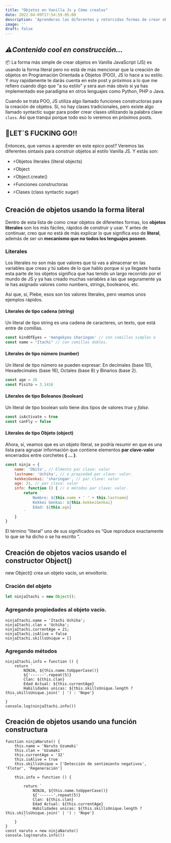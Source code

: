 ```yaml
---
title: "Objetos en Vanilla Js y Cómo crealos"
date: 2022-04-09T17:54:59-05:00
description: 'Aprenderas las diferentes y retorcidas formas de crear objetos en JS.'
image: ''
draft: false
---
```

## *⚠️Contenido cool en construcción...*

📦 La forma más simple de crear objetos en Vanilla JavaScript (JS) es usando la forma literal pero no está de más mencionar que la creación de objetos en Programación Orientada a Objetos (POO), JS lo hace a su estilo. Y muy rapidamente te darás cuenta en este post y próximos a lo que me refiero cuando digo que "a su estilo" y sera aun más obvio si ya has implementado ese paradigma en otros lenguajes como Python, PHP o Java.
 
Cuando se trata POO, JS utiliza algo llamado funciones constructoras para la creación de objetos. Sí, no hay clases tradicionales, pero existe algo llamado syntactic sugar para poder crear clases utilizando la palabra clave `class`. Así que tranqui porque todo eso lo  veremos en próximos posts. 


## 🚀LET´S FUCKING GO!!

Entonces, que vamos a aprender en este epico post? Veremos las diferentes sintaxis para construir objetos al estilo Vanilla JS. Y estás son:

- ⚡Objetos literales (literal objects)
- ⚡Object
- ⚡Object.create()
- ⚡Funciones constructoras
- ⚡Clases (class syntactic sugar)

## Creación de objetos usando la forma literal

Dentro de esta lista de como  crear objetos de diferentes formas, los **objetos literales** son los más fáciles, rápidos de construir y usar. Y antes de continuar, creo que no está de más explicar lo que significa eso de **literal**, además de ser un **mecanismo que no todos los lenguajes poseen**.

### Literales

Los literales no son más que valores que tú vas a almacenar en las  variables que creas y tú sabes de lo que hablo porque si ya llegaste hasta esta parte de los objetos significa que has tenido un largo recorrido por el mundo de JS y ya has creado muchas variables a las que seguramente ya le has asignado valores como numbers, strings, booleanos, etc.

Así que, sí, Plebe, esos son los valores literales, pero veamos unos ejemplos rápidos.

#### Literales de tipo cadena (string) 
Un literal de tipo string es una cadena de caracteres, un texto, que está entre de comillas.

```js
const kindOfEyes = 'mangekyou sharingan' // con comillas simples o
const name = "Itachi" // con comillas dobles.
```
#### Literales de tipo número (number) 
Un literal de tipo número se pueden expresar: En decimales (base 10), Hexadecimales (base 16), Octales (base 8) y Binarios (base 2).

```js
const age = 26 
const Pisito = 3.1416
```

#### Literales de tipo Boleanos (boolean)
Un literal de tipo boolean solo tiene dos tipos de valores *true* y *false*.
```js
const isActivate = true 
const canFly = false
```

#### Literales de tipo Objeto (object)
Ahora, sí, veamos que es un objeto literal, se podría resumir en que es una lista para agrupar información que contiene elementos **par clave-valor** encerrados entre corchetes **{ ... }**.
```js
const ninja = {
    name: 'Obito', // Elmento par clave: valor
    lastname: 'Uchiha', // o propiedad par clave: valor.
    kekkeiGenkai: 'sharingan', // par clave: valor
    age: 31, // par clave: valor
    info: function () { // o métodos par clave: valor.
        return `
            Nombre: ${this.name + ' ' + this.lastname}
            Kekkei Genkai: ${this.kekkeiGenkai}
            Edad: ${this.age}
        `
    }
}
```

El término “literal” uno de sus significados es “Que reproduce exactamente lo que se ha dicho o se ha escrito “.
## Creación de objetos vacios usando el constructor Object()
new Object() crea un objeto vacío, un envoltorio.
### Cración del objeto
```javascript
let ninjaItachi = new Object();
```

### Agregando propiedades al objeto vacío.
```JS
ninjaItachi.name = 'Itachi Uchiha';
ninjaItachi.clan = 'Uchiha';
ninjaItachi.currentAge = 21;
ninjaItachi.isAlive = false
ninjaItachi.skillsUnique = []
```

### Agregando métodos
```JS
ninjaItachi.info = function () {
    return `
        NINJA, ${this.name.toUpperCase()}
        ${'------'.repeat(5)}
        Clan: ${this.clan}
        Edad Actual: ${this.currentAge}
        Habilidades unicas: ${this.skillsUnique.length ? this.skillsUnique.join(' | ') : 'Nope'}
    `
}
console.log(ninjaItachi.info())
```


## Creación de objetos usando una función constructura 
```JS
function ninjaNaruto() {
    this.name = 'Naruto Uzumaki'
    this.clan = 'Uzumaki'
    this.currentAge = '32'
    this.isAlive = true
    this.skillsUnique = ['Detección de sentimiento negativos', 'Flotar', 'Regeneración']

    this.info = function () {
       
        return `
            NINJA, ${this.name.toUpperCase()}
            ${'------'.repeat(5)}
            Clan: ${this.clan}
            Edad Actual: ${this.currentAge}
            Habilidades unicas: ${this.skillsUnique.length ? this.skillsUnique.join(' | ') : 'Nope'}
        `
    }
}
const naruto = new ninjaNaruto()
console.log(naruto.info())
``` 
